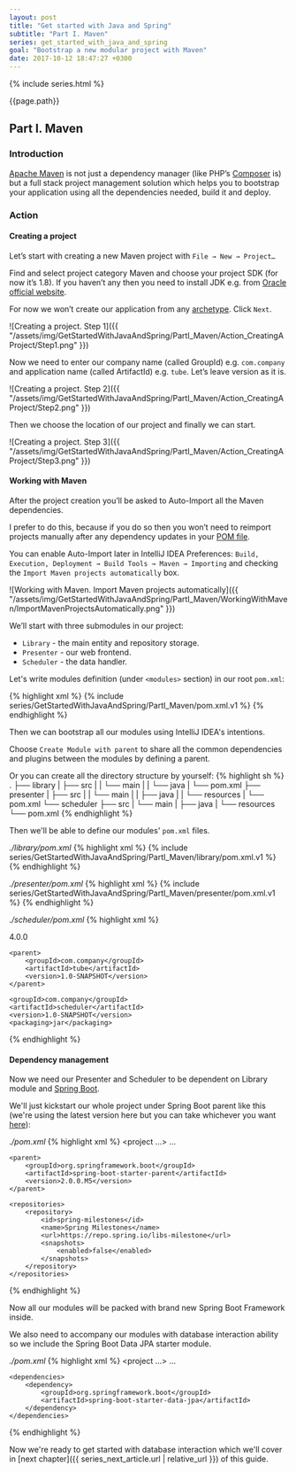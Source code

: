 ```yaml
---
layout: post
title: "Get started with Java and Spring"
subtitle: "Part I. Maven"
series: get_started_with_java_and_spring
goal: "Bootstrap a new modular project with Maven"
date: 2017-10-12 18:47:27 +0300
---
```

{% include series.html %}

{{page.path}}

## Part I. Maven
### Introduction
[Apache Maven](https://maven.apache.org/) is not just a dependency manager (like PHP’s 
[Composer](https://getcomposer.org/) is) but a full stack project management solution which helps you to bootstrap 
your application using all the dependencies needed, build it and deploy.

### Action
#### Creating a project
Let’s start with creating a new Maven project with `File → New → Project…`

Find and select project category Maven and choose your project SDK (for now it’s 1.8).
If you haven’t any then you need to install JDK e.g. from 
[Oracle official website](http://www.oracle.com/technetwork/java/javase/downloads/index.html). 

For now we won’t create our application from any
[archetype](https://maven.apache.org/guides/introduction/introduction-to-archetypes.html). Click `Next`.

![Creating a project. Step 1]({{ "/assets/img/GetStartedWithJavaAndSpring/PartI_Maven/Action_CreatingAProject/Step1.png" }})

Now we need to enter our company name (called GroupId) e.g. `com.company` and application name (called ArtifactId) e.g.
`tube`. Let’s leave version as it is.

![Creating a project. Step 2]({{ "/assets/img/GetStartedWithJavaAndSpring/PartI_Maven/Action_CreatingAProject/Step2.png" }})

Then we choose the location of our project and finally we can start.

![Creating a project. Step 3]({{ "/assets/img/GetStartedWithJavaAndSpring/PartI_Maven/Action_CreatingAProject/Step3.png" }})

#### Working with Maven
After the project creation you’ll be asked to Auto-Import all the Maven dependencies.

I prefer to do this, because if you do so then you won’t need to reimport projects manually after any dependency
updates in your [POM file](https://maven.apache.org/guides/introduction/introduction-to-the-pom.html).

You can enable Auto-Import later in IntelliJ IDEA Preferences: `Build, Execution, Deployment → Build Tools → Maven →
Importing` and checking the `Import Maven projects automatically` box.

![Working with Maven. Import Maven projects automatically]({{ "/assets/img/GetStartedWithJavaAndSpring/PartI_Maven/WorkingWithMaven/ImportMavenProjectsAutomatically.png" }})

We’ll start with three submodules in our project:
* `Library` - the main entity and repository storage.
* `Presenter` - our web frontend.
* `Scheduler` - the data handler.

Let's write modules definition (under `<modules>` section) in our root `pom.xml`:

{% highlight xml %}
{% include series/GetStartedWithJavaAndSpring/PartI_Maven/pom.xml.v1 %}
{% endhighlight %}

Then we can bootstrap all our modules using IntelliJ IDEA's intentions.

Choose `Create Module with parent` to share all the common dependencies and plugins between the modules by defining
a parent.

Or you can create all the directory structure by yourself:
{% highlight sh %}
.
├── library
|   ├── src
|   |   └── main
|   |       └── java
|   └── pom.xml
├── presenter
|   ├── src
|   |   └── main
|   |       ├── java
|   |       └── resources
|   └── pom.xml
└── scheduler
    ├── src
    |   └── main
    |       ├── java
    |       └── resources
    └── pom.xml
{% endhighlight %}

Then we'll be able to define our modules' `pom.xml` files.

_./library/pom.xml_
{% highlight xml %}
{% include series/GetStartedWithJavaAndSpring/PartI_Maven/library/pom.xml.v1 %}
{% endhighlight %}

_./presenter/pom.xml_
{% highlight xml %}
{% include series/GetStartedWithJavaAndSpring/PartI_Maven/presenter/pom.xml.v1 %}
{% endhighlight %}

_./scheduler/pom.xml_
{% highlight xml %}
<?xml version="1.0" encoding="UTF-8"?>
<project xmlns="http://maven.apache.org/POM/4.0.0"
         xmlns:xsi="http://www.w3.org/2001/XMLSchema-instance"
         xsi:schemaLocation="http://maven.apache.org/POM/4.0.0 http://maven.apache.org/xsd/maven-4.0.0.xsd">
    <modelVersion>4.0.0</modelVersion>

    <parent>
        <groupId>com.company</groupId>
        <artifactId>tube</artifactId>
        <version>1.0-SNAPSHOT</version>
    </parent>

    <groupId>com.company</groupId>
    <artifactId>scheduler</artifactId>
    <version>1.0-SNAPSHOT</version>
    <packaging>jar</packaging>
</project>
{% endhighlight %}

#### Dependency management
Now we need our Presenter and Scheduler to be dependent on Library module and
[Spring Boot](https://projects.spring.io/spring-boot/).

We'll just kickstart our whole project under Spring Boot parent like this (we're using the latest version here but you
can take whichever you want [here](https://projects.spring.io/spring-boot/#quick-start)):

_./pom.xml_
{% highlight xml %}
<project …>
    …

    <parent>
        <groupId>org.springframework.boot</groupId>
        <artifactId>spring-boot-starter-parent</artifactId>
        <version>2.0.0.M5</version>
    </parent>

    <repositories>
        <repository>
            <id>spring-milestones</id>
            <name>Spring Milestones</name>
            <url>https://repo.spring.io/libs-milestone</url>
            <snapshots>
                <enabled>false</enabled>
            </snapshots>
        </repository>
    </repositories>
</project>
{% endhighlight %}

Now all our modules will be packed with brand new Spring Boot Framework inside. 

We also need to accompany our modules with database interaction ability so we include the Spring Boot Data JPA starter
module.

_./pom.xml_
{% highlight xml %}
<project …>
    …

    <dependencies>
        <dependency>
            <groupId>org.springframework.boot</groupId>
            <artifactId>spring-boot-starter-data-jpa</artifactId>
        </dependency>
    </dependencies>
</project>
{% endhighlight %}

Now we're ready to get started with database interaction which we'll cover in [next chapter]({{ series_next_article.url | relative_url }}) of this guide.
